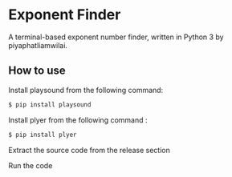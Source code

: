 # Exponent Finder

A terminal-based exponent number finder, written in Python 3 by piyaphatliamwilai.

## How to use

Install playsound from the following command:

```php
$ pip install playsound
```

Install plyer from the following command :

```php
$ pip install plyer
```

Extract the source code from the release section

Run the code
